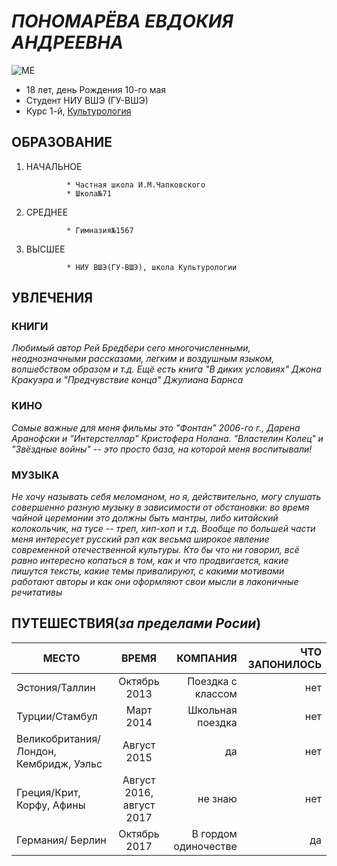 # *ПОНОМАРЁВА ЕВДОКИЯ АНДРЕЕВНА*

![ME](https://pp.userapi.com/c840130/v840130004/3e882/cLa9b0HfSU4.jpg)

* 18 лет, день Рождения 10-го мая
* Студент НИУ ВШЭ (ГУ-ВШЭ)
* Курс 1-й, [Культурология](https://www.hse.ru/ba/cultural/ "ЛУЧШИЙ УНИВЕР EVER") 

## ОБРАЗОВАНИЕ 

1. НАЧАЛЬНОЕ

                * Частная школа И.М.Чапковского 
                * Школа№71
                
2. СРЕДНЕЕ

                * Гимназия№1567
                
3. ВЫСШЕЕ

                * НИУ ВШЭ(ГУ-ВШЭ), школа Культурологии
                
## УВЛЕЧЕНИЯ 
### КНИГИ 

*Любимый автор Рей Бредбери сего многочисленными, неоднозначными рассказами, легким и воздушным языком, волшебством образом и т.д.  Ещё есть книга "В диких условиях" Джона Кракуэра и "Предчувствие конца" Джулиана Барнса*

### КИНО

*Самые важные для меня фильмы это "Фонтан" 2006-го г., Дарена Аранофски и "Интерстеллар" Кристофера Нолана. 
"Властелин Колец" и "Звёздные войны" -- это просто база, на которой меня воспитывали!*

### МУЗЫКА

*Не хочу называть себя меломаном, но я, действительно, могу слушать совершенно разную музыку в зависимости от обстановки: во время чайной церемонии это должны быть мантры, либо китайский колокольчик, на тусе -- треп, хип-хоп и т.д. Вообще по большей части меня интересует русский рэп как весьма широкое явление современной отечественной культуры. Кто бы что ни говорил, всё равно интересно копаться в том, как и что продвигается, какие пишутся тексты, какие темы привалируют, с какими мотивами работают авторы и как они оформляют свои мысли в лаконичные речитативы*

## ПУТЕШЕСТВИЯ(*за пределами Росии*)

МЕСТО|ВРЕМЯ|КОМПАНИЯ|ЧТО ЗАПОНИЛОСЬ
---|:---:|---:|---:
Эстония/Таллин|Октябрь 2013|Поездка с классом|нет
Турции/Стамбул|Март 2014|Школьная поездка|нет
Великобритания/Лондон, Кембридж, Уэльс|Август 2015|да|нет
Греция/Крит, Корфу, Афины|Август 2016, август 2017|не знаю|нет
Германия/ Берлин|Октябрь 2017|В гордом одиночестве|да|нет|
